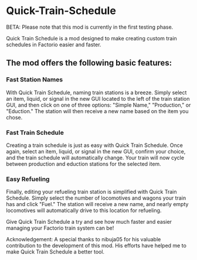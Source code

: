 # Quick-Train-Schedule

BETA: Please note that this mod is currently in the first testing phase.

Quick Train Schedule is a mod designed to make creating custom train schedules in Factorio easier and faster.

## The mod offers the following basic features:

### Fast Station Names

With Quick Train Schedule, naming train stations is a breeze. Simply select an item, liquid, or signal in the new GUI located to the left of the train station GUI, and then click on one of three options: "Simple Name," "Production," or "Eduction." The station will then receive a new name based on the item you chose.

### Fast Train Schedule

Creating a train schedule is just as easy with Quick Train Schedule. Once again, select an item, liquid, or signal in the new GUI, confirm your choice, and the train schedule will automatically change. Your train will now cycle between production and eduction stations for the selected item.

### Easy Refueling

Finally, editing your refueling train station is simplified with Quick Train Schedule. Simply select the number of locomotives and wagons your train has and click "Fuel." The station will receive a new name, and nearly empty locomotives will automatically drive to this location for refueling.

Give Quick Train Schedule a try and see how much faster and easier managing your Factorio train system can be!

Acknowledgement: A special thanks to nibuja05 for his valuable contribution to the development of this mod. His efforts have helped me to make Quick Train Schedule a better tool.
